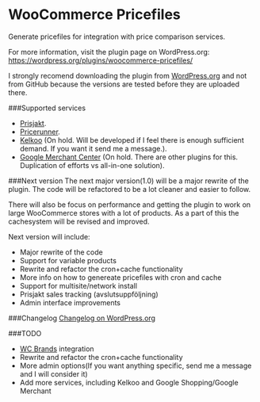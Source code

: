 WooCommerce Pricefiles
======================

Generate pricefiles for integration with price comparison services.

For more information, visit the plugin page on WordPress.org: https://wordpress.org/plugins/woocommerce-pricefiles/

I strongly recomend downloading the plugin from [WordPress.org](https://wordpress.org/plugins/woocommerce-pricefiles/) and not from GitHub because the versions are tested before they are uploaded there.


###Supported services
 -  [Prisjakt](http://www.prisjakt.nu/ "").
 -  [Pricerunner](http://www.pricerunner.se/ "").
 -  [Kelkoo](http://www.kelkoo.com/ "") (On hold. Will be developed if I feel there is enough sufficient demand. If you want it send me a message.).
 -  [Google Merchant Center](https://www.google.com/merchants/merchantdashboard "") (On hold. There are other plugins for this. Duplication of efforts vs all-in-one solution).

###Next version
The next major version(1.0) will be a major rewrite of the plugin. The code will be refactored to be a lot cleaner and easier to follow. 

There will also be focus on performance and getting the plugin to work on large WooCommerce stores with a lot of products. As a part of this the cachesystem will be revised and improved. 

Next version will include:
 -  Major rewrite of the code
 -  Support for variable products
 -  Rewrite and refactor the cron+cache functionality 
 -  More info on how to genereate pricefiles with cron and cache
 -  Support for multisite/network install
 -  Prisjakt sales tracking (avslutsuppföljning)
 -  Admin interface improvements

###Changelog
[Changelog on WordPress.org](https://wordpress.org/plugins/woocommerce-pricefiles/changelog/)

###TODO
- [WC Brands](http://www.woothemes.com/products/brands/ "WC Brands on WooThemes.com") integration 
- Rewrite and refactor the cron+cache functionality 
- More admin options(If you want anything specific, send me a message and I will consider it)
- Add more services, including Kelkoo and Google Shopping/Google Merchant
